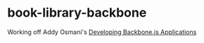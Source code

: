 book-library-backbone
=====================

Working off Addy Osmani's [Developing Backbone.js Applications](http://addyosmani.github.io/backbone-fundamentals/)